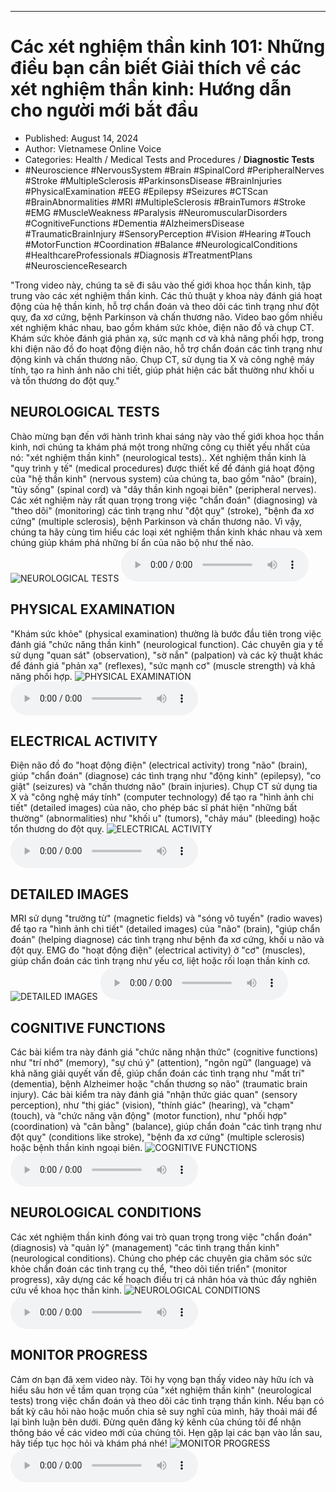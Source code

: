 
---

# Các xét nghiệm thần kinh 101: Những điều bạn cần biết Giải thích về các xét nghiệm thần kinh: Hướng dẫn cho người mới bắt đầu

- Published: August 14, 2024
- Author: Vietnamese Online Voice
- Categories: Health / Medical Tests and Procedures / **Diagnostic Tests**
- #Neuroscience #NervousSystem #Brain #SpinalCord #PeripheralNerves #Stroke #MultipleSclerosis #ParkinsonsDisease #BrainInjuries #PhysicalExamination #EEG #Epilepsy #Seizures #CTScan #BrainAbnormalities #MRI #MultipleSclerosis #BrainTumors #Stroke #EMG #MuscleWeakness #Paralysis #NeuromuscularDisorders #CognitiveFunctions #Dementia #AlzheimersDisease #TraumaticBrainInjury #SensoryPerception #Vision #Hearing #Touch #MotorFunction #Coordination #Balance #NeurologicalConditions #HealthcareProfessionals #Diagnosis #TreatmentPlans #NeuroscienceResearch

"Trong video này, chúng ta sẽ đi sâu vào thế giới khoa học thần kinh, tập trung vào các xét nghiệm thần kinh. Các thủ thuật y khoa này đánh giá hoạt động của hệ thần kinh, hỗ trợ chẩn đoán và theo dõi các tình trạng như đột quỵ, đa xơ cứng, bệnh Parkinson và chấn thương não. Video bao gồm nhiều xét nghiệm khác nhau, bao gồm khám sức khỏe, điện não đồ và chụp CT. Khám sức khỏe đánh giá phản xạ, sức mạnh cơ và khả năng phối hợp, trong khi điện não đồ đo hoạt động điện não, hỗ trợ chẩn đoán các tình trạng như động kinh và chấn thương não. Chụp CT, sử dụng tia X và công nghệ máy tính, tạo ra hình ảnh não chi tiết, giúp phát hiện các bất thường như khối u và tổn thương do đột quỵ."


## NEUROLOGICAL TESTS

Chào mừng bạn đến với hành trình khai sáng này vào thế giới khoa học thần kinh, nơi chúng ta khám phá một trong những công cụ thiết yếu nhất của nó: "xét nghiệm thần kinh" (neurological tests).. Xét nghiệm thần kinh là "quy trình y tế" (medical procedures) được thiết kế để đánh giá hoạt động của "hệ thần kinh" (nervous system) của chúng ta, bao gồm "não" (brain), "tủy sống" (spinal cord) và "dây thần kinh ngoại biên" (peripheral nerves). Các xét nghiệm này rất quan trọng trong việc "chẩn đoán" (diagnosing) và "theo dõi" (monitoring) các tình trạng như "đột quỵ" (stroke), "bệnh đa xơ cứng" (multiple sclerosis), bệnh Parkinson và chấn thương não. Vì vậy, chúng ta hãy cùng tìm hiểu các loại xét nghiệm thần kinh khác nhau và xem chúng giúp khám phá những bí ẩn của não bộ như thế nào.
![NEUROLOGICAL TESTS](https://http-archiver-apis-production-80.schnworks.com/storage/images/transitions/2024-08-14/transition-46160142476-Montserrat-Medium-7B1FA2.jpg)
<audio controls>
    <source src="https://http-archiver-apis-production-80.schnworks.com/storage/storage/audio/file-18255248718.mp3" type="audio/mpeg">
</audio>



## PHYSICAL EXAMINATION

"Khám sức khỏe" (physical examination) thường là bước đầu tiên trong việc đánh giá "chức năng thần kinh" (neurological function). Các chuyên gia y tế sử dụng "quan sát" (observation), "sờ nắn" (palpation) và các kỹ thuật khác để đánh giá "phản xạ" (reflexes), "sức mạnh cơ" (muscle strength) và khả năng phối hợp.
![PHYSICAL EXAMINATION](https://http-archiver-apis-production-80.schnworks.com/storage/images/transitions/2024-08-14/transition--5149639060-Montserrat-Thin-7B1FA2.jpg)
<audio controls>
    <source src="https://http-archiver-apis-production-80.schnworks.com/storage/storage/audio/file-8368360364.mp3" type="audio/mpeg">
</audio>



## ELECTRICAL ACTIVITY

Điện não đồ đo "hoạt động điện" (electrical activity) trong "não" (brain), giúp "chẩn đoán" (diagnose) các tình trạng như "động kinh" (epilepsy), "co giật" (seizures) và "chấn thương não" (brain injuries). Chụp CT sử dụng tia X và "công nghệ máy tính" (computer technology) để tạo ra "hình ảnh chi tiết" (detailed images) của não, cho phép bác sĩ phát hiện "những bất thường" (abnormalities) như "khối u" (tumors), "chảy máu" (bleeding) hoặc tổn thương do đột quỵ.
![ELECTRICAL ACTIVITY](https://http-archiver-apis-production-80.schnworks.com/storage/images/transitions/2024-08-14/transition--19298664882-Montserrat-Bold-4A148C.jpg)
<audio controls>
    <source src="https://http-archiver-apis-production-80.schnworks.com/storage/storage/audio/file-13827593688.mp3" type="audio/mpeg">
</audio>



## DETAILED IMAGES

MRI sử dụng "trường từ" (magnetic fields) và "sóng vô tuyến" (radio waves) để tạo ra "hình ảnh chi tiết" (detailed images) của "não" (brain), "giúp chẩn đoán" (helping diagnose) các tình trạng như bệnh đa xơ cứng, khối u não và đột quỵ. EMG đo "hoạt động điện" (electrical activity) ở "cơ" (muscles), giúp chẩn đoán các tình trạng như yếu cơ, liệt hoặc rối loạn thần kinh cơ.
![DETAILED IMAGES](https://http-archiver-apis-production-80.schnworks.com/storage/images/transitions/2024-08-14/transition-2009473712-Montserrat-Black-283593.jpg)
<audio controls>
    <source src="https://http-archiver-apis-production-80.schnworks.com/storage/storage/audio/file-23113478048.mp3" type="audio/mpeg">
</audio>



## COGNITIVE FUNCTIONS

Các bài kiểm tra này đánh giá "chức năng nhận thức" (cognitive functions) như "trí nhớ" (memory), "sự chú ý" (attention), "ngôn ngữ" (language) và khả năng giải quyết vấn đề, giúp chẩn đoán các tình trạng như "mất trí" (dementia), bệnh Alzheimer hoặc "chấn thương sọ não" (traumatic brain injury). Các bài kiểm tra này đánh giá "nhận thức giác quan" (sensory perception), như "thị giác" (vision), "thính giác" (hearing), và "chạm" (touch), và "chức năng vận động" (motor function), như "phối hợp" (coordination) và "cân bằng" (balance), giúp chẩn đoán "các tình trạng như đột quỵ" (conditions like stroke), "bệnh đa xơ cứng" (multiple sclerosis) hoặc bệnh thần kinh ngoại biên.
![COGNITIVE FUNCTIONS](https://http-archiver-apis-production-80.schnworks.com/storage/images/transitions/2024-08-14/transition-3095999873-Montserrat-Bold-673AB7.jpg)
<audio controls>
    <source src="https://http-archiver-apis-production-80.schnworks.com/storage/storage/audio/file-1631088653.mp3" type="audio/mpeg">
</audio>



## NEUROLOGICAL CONDITIONS

Các xét nghiệm thần kinh đóng vai trò quan trọng trong việc "chẩn đoán" (diagnosis) và "quản lý" (management) "các tình trạng thần kinh" (neurological conditions). Chúng cho phép các chuyên gia chăm sóc sức khỏe chẩn đoán các tình trạng cụ thể, "theo dõi tiến triển" (monitor progress), xây dựng các kế hoạch điều trị cá nhân hóa và thúc đẩy nghiên cứu về khoa học thần kinh.
![NEUROLOGICAL CONDITIONS](https://http-archiver-apis-production-80.schnworks.com/storage/images/transitions/2024-08-14/transition--42037715942-Montserrat-Medium-4A148C.jpg)
<audio controls>
    <source src="https://http-archiver-apis-production-80.schnworks.com/storage/storage/audio/file-3676124845.mp3" type="audio/mpeg">
</audio>



## MONITOR PROGRESS

Cảm ơn bạn đã xem video này. Tôi hy vọng bạn thấy video này hữu ích và hiểu sâu hơn về tầm quan trọng của "xét nghiệm thần kinh" (neurological tests) trong việc chẩn đoán và theo dõi các tình trạng thần kinh. Nếu bạn có bất kỳ câu hỏi nào hoặc muốn chia sẻ suy nghĩ của mình, hãy thoải mái để lại bình luận bên dưới. Đừng quên đăng ký kênh của chúng tôi để nhận thông báo về các video mới của chúng tôi. Hẹn gặp lại các bạn vào lần sau, hãy tiếp tục học hỏi và khám phá nhé!
![MONITOR PROGRESS](https://http-archiver-apis-production-80.schnworks.com/storage/images/transitions/2024-08-14/transition-1280004124-Montserrat-SemiBold-1A237E.jpg)
<audio controls>
    <source src="https://http-archiver-apis-production-80.schnworks.com/storage/storage/audio/file-18290804965.mp3" type="audio/mpeg">
</audio>

